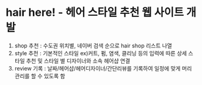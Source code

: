# hair here! - 헤어 스타일 추천 웹 사이트 개발 

1. shop 추천 : 수도권 위치별, 네이버 검색 순으로 hair shop 리스트 나열
2. style 추천 : 기본적인 스타일 ex)커트, 펌, 염색, 클리닝 등의 입력에 따른 상세 스타일 추천 및 스타일 별 디자이너와 소속 헤어샵 연결
3. review 기록 : 날짜/헤어샵/헤어디자이너/간단리뷰를 기록하여 일정에 맞게 머리 관리를 할 수 있도록 함 